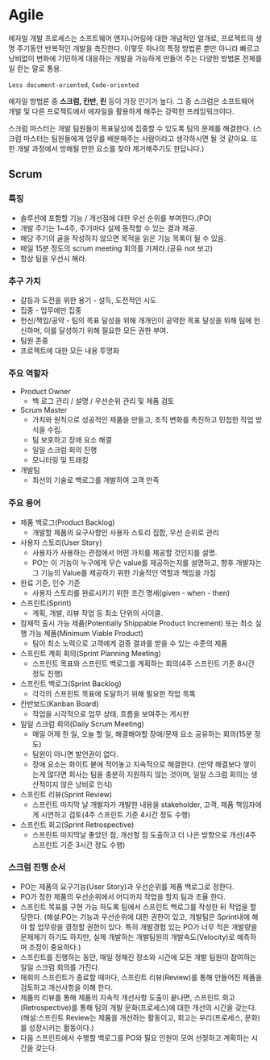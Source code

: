 # Agile

에자일 개발 프로세스는 소프트웨어 엔지니어링에 대한 개념적인 얼개로, 프로젝트의 생명 주기동안 반복적인 개발을 촉진한다. 이렇듯 하나의 특정 방법론 뿐만 아니라 빠르고 낭비없이 변화에 기민하게 대응하는 개발을 가능하게 만들어 주는 다양한 방법론 전체를 일 컫는 말로 통용.

`Less document-oriented`, `Code-oriented`

에자일 방법론 중 **스크럼, 칸반, 린** 등이 가장 인기가 높다. 그 중 스크럼은 소프트웨어 개발 및 다른 프로젝트에서 에자일을 활용하게 해주는 강력한 프레임워크이다.

스크럼 마스터는 개발 팀원들이 목표달성에 집중할 수 있도록 팀의 문제를 해결한다. (스크럼 마스터는 팀원들에게 업무를 배분해주는 사람이라고 생각하시면 될 것 같아요. 또한 개발 과정에서 방해될 만한 요소를 찾아 제거해주기도 한답니다.)

## Scrum

### 특징

- 솔루션에 포함할 기능 / 개선점에 대한 우선 순위를 부여한다.(PO)
- 개발 주기는 1~4주, 주기마다 실제 동작할 수 있는 결과 제공.
- 해당 주기의 골을 작성하지 않으면 목적을 읽은 기능 목록이 될 수 있음.
- 매일 15분 정도의 scrum meeting 회의를 가져라.(공유 not 보고)
- 항상 팀을 우선시 해라.

### 추구 가치

- 갈등과 도전을 위한 용기 - 설득, 도전적인 시도
- 집중 - 업무에만 집중
- 헌신/책임/공약 - 팀의 목표 달성을 위해 개개인이 공약한 목표 달성을 위해 팀에 헌신하며, 이를 달성하기 위해 필요한 모든 권한 부여.
- 팀원 존중
- 프로젝트에 대한 모든 내용 투명화

### 주요 역할자

- Product Owner
  - 백 로그 관리 / 설명 / 우선순위 관리 및 제품 검토
- Scrum Master
  - 가치와 원칙으로 성공적인 제품을 만들고, 조직 변화를 촉진하고 민첩한 작업 방식을 수립.
  - 팀 보호하고 장애 요소 해결
  - 일일 스크럼 회의 진행
  - 모니터링 및 트래킹
- 개발팀
  - 최선의 기술로 백로그를 개발하여 고객 만족

### 주요 용어

- 제품 백로그(Product Backlog)
  - 개발할 제품의 요구사항인 사용자 스토리 집합, 우선 순위로 관리
- 사용자 스토리(User Story)
  - 사용자가 사용하는 관점에서 어떤 가치를 제공할 것인지를 설명.
  - PO는 이 기능이 누구에게 무슨 value를 제공하는지를 설명하고, 향후 개발자는 그 기능의 Value를 제공하기 위한 기술적인 역할과 책임을 가짐
- 완료 기준, 인수 기준
  - 사용자 스토리를 완료시키기 위한 조건 명세(given - when - then)
- 스프린트(Sprint)
  - 계획, 개발, 리뷰 작업 등 최소 단위의 사이클.
- 잠재적 출시 가능 제품(Potentially Shippable Product Increment) 또는 최소 실행 가능 제품(Minimum Viable Product)
  - 팀이 최소 노력으로 고객에게 검증 결과를 받을 수 있는 수준의 제품
- 스프린트 계회 회의(Sprint Planning Meeting)
  - 스프린트 목표와 스프린트 백로그를 계획하는 회의(4주 스프린트 기준 8시간 정도 진행)
- 스프린트 백로그(Sprint Backlog)
  - 각각의 스프린트 목표에 도달하기 위해 필요한 작업 목록
- 칸반보드(Kanban Board)
  - 작업을 시각적으로 업무 상태, 흐름을 보여주는 게시판
- 일일 스크럼 회의(Daily Scrum Meeting)
  - 매일 어제 한 일, 오늘 할 일, 해결해야할 장애/문제 요소 공유하는 회의(15분 정도)
  - 팀원이 아니면 발언권이 없다.
  - 장애 요소는 화이트 볻에 적어놓고 지속적으로 해결한다. (만약 해결보다 쌓이는게 많다면 회사는 팀을 충분히 지원하지 않는 것이며, 일일 스크럼 회의는 생산적이지 않은 낭비로 인식)
- 스프린트 리뷰(Sprint Review)
  - 스프린트 마지막 날 개발자가 개발한 내용을 stakeholder, 고객, 제품 책임자에게 시연하고 검토(4주 스프린트 기준 4시간 정도 수행)
- 스프린트 회고(Sprint Retrospective)
  - 스프린트 마지막날 좋았던 점, 개선할 점 도출하고 더 나은 방향으로 개선(4주 스프린트 기준 3시간 정도 수행)

### 스크럼 진행 순서

- PO는 제품의 요구기능(User Story)과 우선순위를 제품 백로그로 정한다.
- PO가 정한 제품의 우선순위에서 어디까지 작업을 할지 팀과 조율 한다.
- 스프린트 목표를 구현 가능 하도록 팀에서 스프린트 백로그를 작성한 뒤 작업을 할당한다.
  (해설:PO는 기능과 우선순위에 대한 권한이 있고, 개발팀은 Sprint내에 해야 할 업무량을 결정할 권한이 있다. 특히 개발경험 있는 PO가 너무 적은 개발량을 문제제기 하기도 하지만, 실제 개발하는 개발팀원의 개발속도(Velocity)로 예측하며 조정이 중요하다.)
- 스프린트를 진행하는 동안, 매일 정해진 장소와 시간에 모든 개발 팀원이 참여하는 일일 스크럼 회의를 가진다.
- 매회의 스프린트가 종료할 때마다, 스프린트 리뷰(Review)를 통해 만들어진 제품을 검토하고 개선사항을 이해 한다.
- 제품의 리뷰를 통해 제품의 지속적 개선사항 도출이 끝나면, 스프린트 회고(Retrospective)를 통해 팀의 개발 문화(프로세스)에 대한 개선의 시간을 갖는다.
  (해설:스프린트 Review는 제품을 개선하는 활동이고, 회고는 우리(프로세스, 문화)를 성장시키는 활동이다.)
- 다음 스프린트에서 수행할 백로그를 PO와 필요 인원이 모여 선정하고 계획하는 시간을 갖는다.
